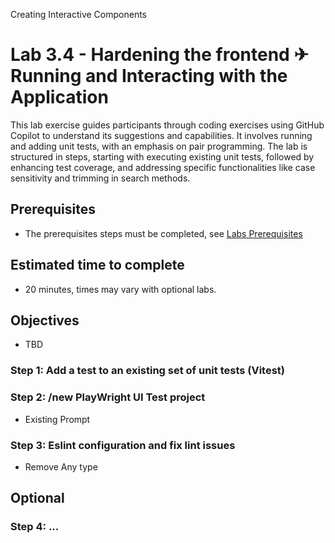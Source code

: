 Creating Interactive Components

# Lab 3.4 - Hardening the frontend ✈ Running and Interacting with the Application
This lab exercise guides participants through coding exercises using GitHub Copilot to understand its suggestions and capabilities. It involves running and adding unit tests, with an emphasis on pair programming. The lab is structured in steps, starting with executing existing unit tests, followed by enhancing test coverage, and addressing specific functionalities like case sensitivity and trimming in search methods.

## Prerequisites
- The prerequisites steps must be completed, see [Labs Prerequisites](./Labs/Lab%201.1%20-%20Pre-Flight%20Checklist)

## Estimated time to complete
- 20 minutes, times may vary with optional labs.

## Objectives
- TBD


### Step 1: Add a test to an existing set of unit tests (Vitest)

### Step 2: /new PlayWright UI Test project

- Existing Prompt

### Step 3: Eslint configuration and fix lint issues

- Remove Any type


## Optional

### Step 4: ...